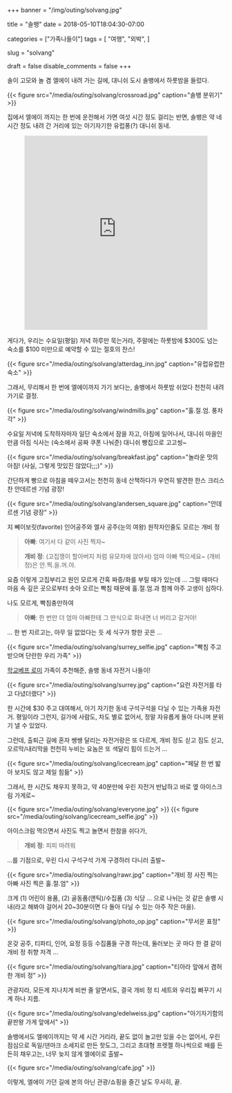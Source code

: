 +++
banner = "/img/outing/solvang.jpg"

title = "솔뱅"
date = 2018-05-10T18:04:30-07:00

categories = ["가족나들이"]
tags = [
    "여행",
    "외박",
]

slug = "solvang"

draft = false
disable_comments = false
+++

솔이 고모와 놀 겸 엘에이 내려 가는 길에, 대니쉬 도시 솔뱅에서 하룻밤을 들렀다.

<!--more-->

{{< figure src="/media/outing/solvang/crossroad.jpg"
  caption="솔뱅 분위기" >}}

집에서 엘에이 까지는 한 번에 운전해서 가면 여섯 시간 정도 걸리는 반면,
솔뱅은 약 네 시간 정도 내려 간 거리에 있는 아기자기한 유럽풍(?) 대니쉬 동네.

<figure>
<iframe
src="https://www.google.com/maps/embed?pb=!1m18!1m12!1m3!1d26278.11562800346!2d-120.15492561930562!3d34.584826149707865!2m3!1f0!2f0!3f0!3m2!1i1024!2i768!4f13.1!3m3!1m2!1s0x80e954a0fc922285%3A0x2d0e281b060bc156!2sSolvang%2C+CA+93463!5e0!3m2!1sen!2sus!4v1526014344127"
width="100%" height="450" frameborder="0" style="border:0" allowfullscreen></iframe>
</figure>

게다가, 우리는 수요일(평일) 저녁 하루만 묵는거라, 주말에는 하룻밤에 $300도 넘는
숙소를 $100 미만으로 예약할 수 있는 절호의 찬스!

{{< figure src="/media/outing/solvang/atterdag_inn.jpg"
  caption="유럽유럽한 숙소" >}}

그래서, 무리해서 한 번에 엘에이까지 가기 보다는, 솔뱅에서 하룻밤 쉬었다 천천히
내려가기로 결정.

{{< figure src="/media/outing/solvang/windmills.jpg"
  caption="훌.절.엄. 풍차각" >}}

수요일 저녁에 도착하자마자 일단 숙소에서 잠을 자고, 아침에 일어나서, 대니쉬 마을인 만큼
아침 식사는 (숙소에서 공짜 쿠폰 나눠준) 대니쉬 빵집으로 고고씽~

{{< figure src="/media/outing/solvang/breakfast.jpg"
  caption="놀라운 맛의 아침! (사실, 그렇게 맛있진 않았다;;;)" >}}

간단하게 빵으로 아침을 떼우고서는 천천히 동네 산책하다가 우연히 발견한 
한스 크리스찬 안데르센 기념 광장!

{{< figure src="/media/outing/solvang/andersen_square.jpg"
  caption="안데르센 기념 광장" >}}

지 뻬이보릿(favorite) 인어공주와 엘사 공주(눈의 여왕) 원작자인줄도 모르는 개비 정

> **아빠**: 여기서 다 같이 사진 찍자~
>
> **개비 정**: (고집쟁이 할아버지 처럼 유모차에 앉아서) 엄마 아빠 찍으세요~ (개비 정)은 안.찍.을.꺼.야.

요즘 이렇게 고집부리고 원인 모르게 간혹 짜증/화를 부릴 때가 있는데 ... 그럴 때마다 
마음 속 깊은 곳으로부터 솟아 오르는 빡침 때문에 훌.절.엄.과 함께 아주 고생이 심하다.

나도 모르게, 빡침충만하여

> **아빠**: 한 번만 더 엄마 아빠한테 그 딴식으로 화내면 너 버리고 갈거야!

... 한 번 지르고는, 아무 일 없었다는 듯 세 식구가 향한 곳은 ...

{{< figure src="/media/outing/solvang/surrey_selfie.jpg"
  caption="빡침 주고 받으며 단란한 우리 가족" >}}

[학교베프 로미](/people/학교베프-로미) 가족이 추천해준, 솔뱅 동네 자전거 나들이!

{{< figure src="/media/outing/solvang/surrey.jpg"
  caption="요런 자전거를 타고 다녔더랬다" >}}

한 시간에 $30 주고 대여해서, 아기 자기한 동네 구석구석을 다닐 수 있는 가족용 자전거.
평일이라 그런지, 길가에 사람도, 차도 별로 없어서, 정말 자유롭게 돌아 다니며
분위기 낼 수 있었다.

그런데, 출퇴근 길에 혼자 쌩쌩 달리는 자전거랑은 또 다르게, 개비 정도 싣고 짐도 싣고,
오르막/내리막을 천천히 누비는 요놈은 또 색달리 힘이 드는거 ... 

{{< figure src="/media/outing/solvang/icecream.jpg"
  caption="페달 한 번 밟아 보지도 않고 제일 힘듦" >}}

그래서, 한 시간도 채우지 못하고, 약 40분만에 우린 자전거 반납하고 바로 옆 
아이스크림 가게로~

{{< figure src="/media/outing/solvang/everyone.jpg" >}}
{{< figure src="/media/outing/solvang/icecream_selfie.jpg" >}}

아이스크림 먹으면서 사진도 찍고 놀면서 한참을 쉬다가,

> **개비 정**: 피피 마려워

...를 기점으로, 우린 다시 구석구석 가게 구경하러 다니러 출발~

{{< figure src="/media/outing/solvang/rawr.jpg"
  caption="개비 정 사진 찍는 아빠 사진 찍은 훌.절.엄" >}}

크게 (1) 어린이 용품, (2) 골동품(앤틱)/수집품 (3) 식당 ... 으로 나뉘는 것 같은 솔뱅 
시내(라고 해봐야 걸어서 20~30분이면 다 돌아 다닐 수 있는 아주 작은 마을).

{{< figure src="/media/outing/solvang/photo_op.jpg"
  caption="무서운 표정" >}}

온갖 공주, 티파티, 인어, 요정 등등 수집품들 구경 하는데, 둘러보는 곳 마다 
한 결 같이 개비 정 취향 저격 ... 

{{< figure src="/media/outing/solvang/tiara.jpg"
  caption="티아라 앞에서 겸허한 개비 정" >}}

관광지라, 모든게 지나치게 비싼 줄 알면서도, 결국 개비 정 티 세트와 
우리집 뻐꾸기 시계 하나 지름.

{{< figure src="/media/outing/solvang/edelweiss.jpg"
  caption="아기자기함의 끝판왕 가게 앞에서" >}}

솔뱅에서도 엘에이까지는 약 세 시간 거리라, 끝도 없이 놀고만 있을 수는 없어서,
우린 점심으로 독일/댄마크 소세지로 만든 핫도그, 그리고 초대형 프렛젤 하나씩으로
배를 든든히 채우고는, 너무 늦지 않게 엘에이로 출발~

{{< figure src="/media/outing/solvang/cafe.jpg" >}}

이렇게, 엘에이 가던 길에 본의 아닌 관광/쇼핑을 즐긴 날도 무사히, 끝.

